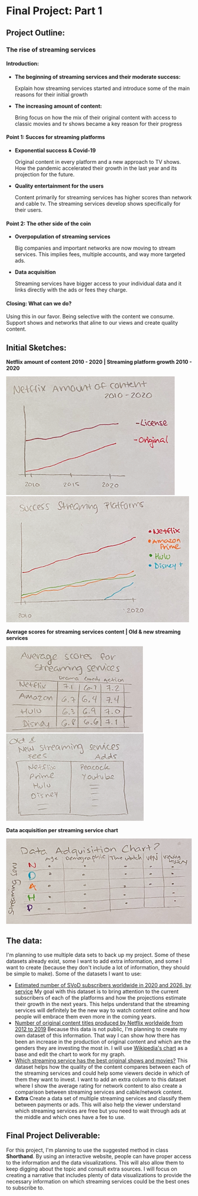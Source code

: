 
# Final Project: **Part 1**

## Project Outline:

### The rise of streaming services

#### Introduction:
 
 - **The beginning of streaming services and their moderate success:**
      
      Explain how streaming services started and introduce some of the main reasons for their initial growth
      
 - **The increasing amount of content:**
      
      Bring focus on how the mix of their original content with access to classic movies and tv shows became a key reason for their progress
        
#### Point 1: **Succes for streaming platforms**
    
 - **Exponential success & Covid-19**
        
   Original content in every platform and a new approach to TV shows. How the pandemic accelerated their growth in the last year and its projection for the future.
        
 - **Quality entertainment for the users**
        
   Content primarily for streaming services has higher scores than network and cable tv. The streaming services develop shows specifically for their users.
        
#### Point 2: **The other side of the coin**
    
  - **Overpopulation of streaming services**

    Big companies and important networks are now moving to stream services. This implies fees, multiple accounts, and way more targeted ads.
    
 - **Data acquisition**

    Streaming services have bigger access to your individual data and it links directly with the ads or fees they charge.
        
#### Closing: **What can we do?**
    
   Using this in our favor. Being selective with the content we consume.
   Support shows and networks that aline to our views and create quality content. 
        
## Initial Sketches:

   **Netflix amount of content 2010 - 2020           |              Streaming platform growth 2010 - 2020**
   
   ![Picture](P1_01.png)                      ![Picture](P1_02.png)
   
   **Average scores for streaming services content         |       Old & new streaming services**
   
   ![Picture](P1_03.png)                        ![Picture](P1_04.png)
   
  **Data acquisition per streaming service chart**
   
   ![Picture](P1_05.png)
 
## The data: 
I'm planning to use multiple data sets to back up my project. Some of these datasets already exist, some I want to add extra information, and some I want to create (because they don't include a lot of information, they should be simple to make).
Some of the datasets I want to use:
 - [Estimated number of SVoD subscribers worldwide in 2020 and 2026, by service](https://www.statista.com/statistics/1052770/global-svod-subscriber-count-by-platform/)
My goal with this dataset is to bring attention to the current subscribers of each of the platforms and how the projections estimate their growth in the next years. This helps understand that the streaming services will definitely be the new way to watch content online and how people will embrace them even more in the coming years.
 - [Number of original content titles produced by Netflix worldwide from 2012 to 2019](https://www.statista.com/statistics/883491/netflix-original-content-titles/)
Because this data is not public, I'm planning to create my own dataset of this information. That way I can show how there has been an increase in the production of original content and which are the genders they are investing the most in. I will use [Wikipedia's chart](https://en.wikipedia.org/wiki/List_of_Netflix_original_programming) as a base and edit the chart to work for my graph. 
 - [Which streaming service has the best original shows and movies?](https://www.allconnect.com/blog/ranking-best-original-content-streaming)
This dataset helps how the quality of the content compares between each of the streaming services and could help some viewers decide in which of them they want to invest. I want to add an extra column to this dataset where I show the average rating for network content to also create a comparison between streaming services and cable/network content.
 - **Extra** Create a data set of multiple streaming services and classify them between payments or ads. This will also help the viewer understand which streaming services are free but you need to wait through ads at the middle and which ones have a fee to use. 

   
## Final Project Deliverable:

For this project, I'm planning to use the suggested method in class **Shorthand**. By using an interactive website, people can have proper access to the information and the data visualizations. This will also allow them to keep digging about the topic and consult extra sources. 
I will focus on creating a narrative that includes plenty of data visualizations to provide the necessary information on which streaming services could be the best ones to subscribe to. 

  

  
